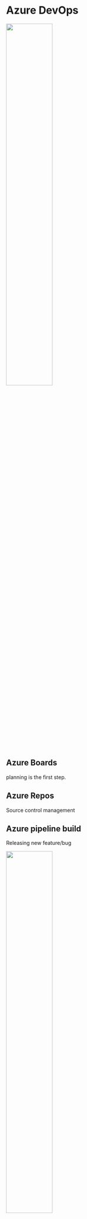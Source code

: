 # Azure DevOps

<img src="https://github.com/user-attachments/assets/4079a4ef-bda6-46a6-afdc-ed58c274e7f0" style="width: 50%;" />

## Azure Boards
planning is the first step.
## Azure Repos
Source control management
## Azure pipeline build
Releasing new feature/bug

<img src="https://github.com/user-attachments/assets/cc1a41da-8187-4241-8b5b-58b06e4a0ae3" style="width: 50%;" />

### Syntax Pipeline
* It is Yaml file which is part of git project
* script or task can be use in script. Task is pre-created script offered as a convenience.
* "Show assistance" button shows the list of tasks and template to define them
* Job represents an execution boundary of a set of steps.
* Each job runs on an agent
* All the steps in a job run on the same agent
* With jobs we can run series of steps in different environment.
* Jobs can run in parallel, sequentially, or across different agents.
```
trigger:
- main

variable: 
  var: var

jobs:
- job: PreWork
  pool: 
    vmImage: ubuntu-latest > run tasks on this image
  steps:
  - script: "Do pre-work"

- job: PostWork
  pool: 
    vmImage: windows-latest
  steps:
  - script: "Do post-work using a different hosted image"

```

## Azure Artifacts
* Traditionaly, depending on application programming language, artifact produced will be different such as JAR file, etc
* The produced artifact in the built pipeline, can be stored in azure atrifact(as a repository).
* In modern, we donot use artifact anymore. Instead docker images are created as artifact.

## Azure Pipelines Stages
* The file name is ```azure-pipelines.yml```
* stage is logical boundary in the pipeline. Each stage contains one or more jobs. They run one after another.
* Two stages are defined here.

```
stages:
- stage: Build
  jobs:
  -  job: Test and Build
    steps:
    - task:
    ...
    - task:
    ...
- stage: Deploy
  jobs:
  - deployment: Deploy to development
    steps:
    - task:
    ...
```
* A deployment job is a special type of job in Azure Pipelines that is specifically designed for deployment purposes.
* A deployment job ensures that resources like Azure Web Apps, Kubernetes, virtual machines, or other cloud resources are updated with the new version of your application.
* What differentiates a deployment job from a regular job is that it can track deployment history and provide features like approvals, gates, and rollbacks.

The deployment stage is three part as follows:

<img src="https://github.com/user-attachments/assets/531ae9c9-e828-4510-9d7e-7f5463ad41f8" style="width: 50%;" />


